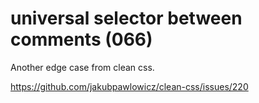 # universal selector between comments (066)

Another edge case from clean css.

https://github.com/jakubpawlowicz/clean-css/issues/220
